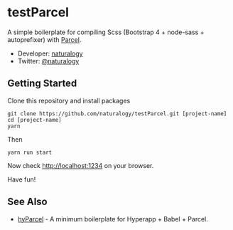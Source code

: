 # testParcel

A simple boilerplate for compiling Scss (Bootstrap 4 + node-sass + autoprefixer) with [Parcel](https://parceljs.org/).

* Developer: [naturalogy](https://naturalogy.net/)
* Twitter: [@naturalogy](https://twitter.com/naturalogy)

## Getting Started

Clone this repository and install packages

```
git clone https://github.com/naturalogy/testParcel.git [project-name]
cd [project-name]
yarn
```

Then

```
yarn run start
```

Now check [http://localhost:1234](http://localhost:1234) on your browser.

Have fun!

## See Also

* [hyParcel](https://github.com/naturalogy/hyParcel) - A minimum boilerplate for Hyperapp + Babel + Parcel.
